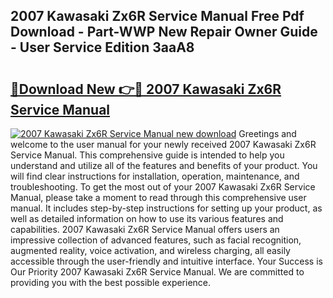## 2007 Kawasaki Zx6R Service Manual Free Pdf Download - Part-WWP New Repair Owner Guide - User Service Edition 3aaA8

# <h2><a href="http://bc15243.oget.top/?id=2007+Kawasaki+Zx6R+Service+Manual">🔗Download New 👉🔴 2007 Kawasaki Zx6R Service Manual</a></h2>

[![2007 Kawasaki Zx6R Service Manual new download](https://i.imgur.com/5g1atiW.png)](http://bc15243.oget.top/?id=2007+Kawasaki+Zx6R+Service+Manual)
Greetings and welcome to the user manual for your newly received 2007 Kawasaki Zx6R Service Manual. This comprehensive guide is intended to help you understand and utilize all of the features and benefits of your product. You will find clear instructions for installation, operation, maintenance, and troubleshooting. To get the most out of your 2007 Kawasaki Zx6R Service Manual, please take a moment to read through this comprehensive user manual. It includes step-by-step instructions for setting up your product, as well as detailed information on how to use its various features and capabilities. 2007 Kawasaki Zx6R Service Manual offers users an impressive collection of advanced features, such as facial recognition, augmented reality, voice activation, and wireless charging, all easily accessible through the user-friendly and intuitive interface. Your Success is Our Priority 2007 Kawasaki Zx6R Service Manual. We are committed to providing you with the best possible experience.
